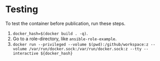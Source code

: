 # Testing

To test the container before publication, run these steps.

1. `docker_hash=$(docker build . -q)`.
2. Go to a role-directory, like `ansible-role-example`.
3. `docker run --privileged --volume $(pwd):/github/workspace:z --volume /var/run/docker.sock:/var/run/docker.sock:z --tty --interactive ${docker_hash}`
